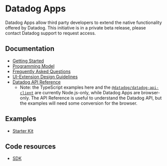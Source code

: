 # Datadog Apps

Datadog Apps allow third party developers to extend the native functionality offered by Datadog. This initiative is in a private beta release, please contact Datadog support to request access.

## Documentation

* [Getting Started](docs/en/getting-started.md)
* [Programming Model](docs/en/programming-model.md)
* [Frequently Asked Questions](docs/en/faq.md)
* [UI-Extension Design Guidelines](docs/en/ui-extensions-design-guidelines.md)
* [Datadog API Reference](https://docs.datadoghq.com/api/latest/)
    * Note: the TypeScript examples here and the [`@datadog/datadog-api-client`](https://www.npmjs.com/package/@datadog/datadog-api-client) are currently Node.js-only, while Datadog Apps are browser-only. The API Reference is useful to understand the Datadog API, but the examples will need some conversion for the browser. 

## Examples

* [Starter Kit](https://github.com/DataDog/starter-kit)
## Code resources
* [SDK](https://github.com/Datadog/ui-extensions-sdk)
